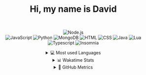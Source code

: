 
<div align=center>

# Hi, my name is David

  
<br>

![Node.js](https://img.shields.io/badge/-Node.js-000000.svg?&style=for-the-badge&logo=node.js)  
![JavaScript](https://img.shields.io/badge/-JavaScript-000000?style=for-the-badge&logo=javascript)
![Python](https://img.shields.io/badge/-Python-000000?style=for-the-badge&logo=python)
![MongoDB](https://img.shields.io/badge/-MongoDB-000000.svg?&style=for-the-badge&logo=mongodb&logoColor=green)
![HTML](https://img.shields.io/badge/-HTML-000000?style=for-the-badge&logo=HTML5)
![CSS](https://img.shields.io/badge/-CSS-000000?style=for-the-badge&logo=CSS3&logoColor=3799d6)
![Java](https://img.shields.io/badge/-Java-000000?style=for-the-badge&logo=Java&logoColor=f74b00)
![Lua](https://img.shields.io/badge/-Lua-000000.svg?&style=for-the-badge&logo=lua&logoColor=blue)
![Typescript](https://img.shields.io/badge/-Typescript-000000.svg?&style=for-the-badge&logo=typescript&logoColor=blue)
![Insomnia](https://img.shields.io/badge/-Insomnia-000000.svg?&style=for-the-badge&logo=Insomnia&logoColor=blue)

<details>
  <br>
  <summary>💻 Most used Languages</summary>

   <img src="https://github-readme-stats.vercel.app/api/top-langs/?username=davidcanas&custom_title=Linguagens+mais+usadas&langs_count=10&theme=merko" />

</details> 
<details>
  <summary>📊 Wakatime Stats </summary>
<a href="https://wakatime.com"><img src="https://wakatime.com/share/@canasdev/b549d13a-076d-47ee-b4d3-06d00323a1ef.png" /></a>
</details> 
<details>
<summary>🚀 GitHub Metrics </summary>
<img src="github-metrics.svg">
 </details>
